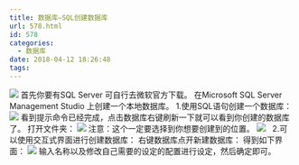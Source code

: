 ```yaml
---
title: 数据库—SQL创建数据库
url: 578.html
id: 578
categories:
  - 数据库
date: 2018-04-12 18:26:48
tags:
---
```


![](http://47.100.4.8/wp-content/uploads/2018/04/QQ图片20180412181315.png) 首先你要有SQL Server 可自行去微软官方下载。 在Microsoft SQL Server Management Studio 上创建一个本地数据库。 1.使用SQL语句创建一个数据库： ![](http://47.100.4.8/wp-content/uploads/2018/04/QQ图片20180412181645.png) 看到提示命令已经完成，点击数据库右键刷新一下就可以看到你创建的数据库了。 打开文件夹： ![](http://47.100.4.8/wp-content/uploads/2018/04/QQ图片20180412181927.png) 注意：这个一定要选择到你想要创建到的位置。 ![](http://47.100.4.8/wp-content/uploads/2018/04/QQ图片20180412181808.png)   2.可以使用交互式界面进行创建数据库： 右键数据库点开新建数据库： 得到如下界面： ![](http://47.100.4.8/wp-content/uploads/2018/04/QQ图片20180412182150.png) 输入名称以及修改自己需要的设定的配置进行设定，然后确定即可。